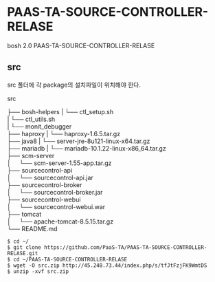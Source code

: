 # PAAS-TA-SOURCE-CONTROLLER-RELASE
bosh 2.0 PAAS-TA-SOURCE-CONTROLLER-RELASE

src
---
src 폴더에 각 package의 설치파일이 위치해야 한다.

src <br>

├── bosh-helpers
|     └── ctl_setup.sh <br>
|     └── ctl_utils.sh <br>
|     └── monit_debugger <br>
├── haproxy
|     └── haproxy-1.6.5.tar.gz <br>
├── java8
|     └── server-jre-8u121-linux-x64.tar.gz <br>
├── mariadb
|     └── mariadb-10.1.22-linux-x86_64.tar.gz <br>
├── scm-server <br>
│     └── scm-server-1.55-app.tar.gz <br>
├── sourcecontrol-api <br>
│     └── sourcecontrol-api.jar <br>
├── sourcecontrol-broker <br>
│     └── sourcecontrol-broker.jar <br>
├── sourcecontrol-webui <br>
│     └── sourcecontrol-webui.war <br>
├── tomcat <br>
│     └── apache-tomcat-8.5.15.tar.gz <br>
└── README.md <br>


```
$ cd ~/
$ git clone https://github.com/PaaS-TA/PAAS-TA-SOURCE-CONTROLLER-RELASE.git
$ cd ~/PAAS-TA-SOURCE-CONTROLLER-RELASE
$ wget -O src.zip http://45.248.73.44/index.php/s/tfJtFzjFK9WmtDS
$ unzip -xvf src.zip
```
